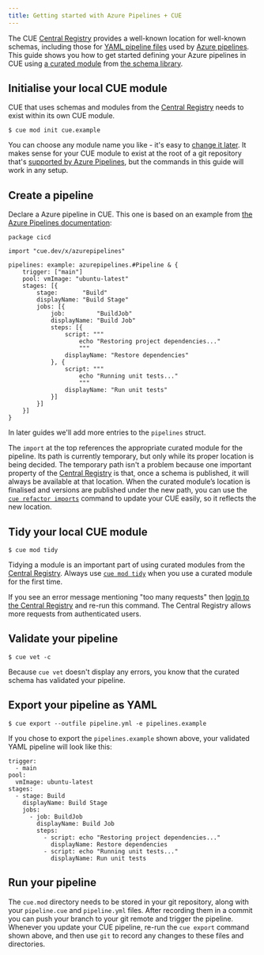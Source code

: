 ```yaml
---
title: Getting started with Azure Pipelines + CUE
---
```


The CUE
[Central Registry](https://registry.cue.works/)
provides a well-known location for well-known schemas, including those for
[YAML pipeline files](https://learn.microsoft.com/azure/devops/pipelines/yaml-schema)
used by [Azure pipelines](https://learn.microsoft.com/azure/devops/pipelines).
This guide shows you how to get started defining your Azure pipelines in CUE using
[a curated module](/getting-started/azure-pipelines/)
from
[the schema library](/getting-started/schema-library/).

<!--more-->

## Initialise your local CUE module

CUE that uses schemas and modules from the
[Central Registry](https://registry.cue.works)
needs to exist within its own CUE module.
``` { .text title="TERMINAL" data-copy="cue mod init cue.example" }
$ cue mod init cue.example
```
You can choose any module name you like - it's easy to
[change it later](https://cuelang.org/docs/reference/command/cue-help-mod-rename/).
It makes sense for your CUE module to exist at the root of a git repository that's
[supported by Azure Pipelines](https://learn.microsoft.com/azure/devops/pipelines/repos),
but the commands in this guide will work in any setup.

## Create a pipeline

Declare a Azure pipeline in CUE. This one is based on an example from
[the Azure Pipelines documentation](https://learn.microsoft.com/azure/devops/pipelines/process/run-stages):

``` { .cue title="pipeline.cue" }
package cicd

import "cue.dev/x/azurepipelines"

pipelines: example: azurepipelines.#Pipeline & {
	trigger: ["main"]
	pool: vmImage: "ubuntu-latest"
	stages: [{
		stage:       "Build"
		displayName: "Build Stage"
		jobs: [{
			job:         "BuildJob"
			displayName: "Build Job"
			steps: [{
				script: """
					echo "Restoring project dependencies..."
					"""
				displayName: "Restore dependencies"
			}, {
				script: """
					echo "Running unit tests..."
					"""
				displayName: "Run unit tests"
			}]
		}]
	}]
}
```

In later guides we'll add more entries to the `pipelines` struct.

The `import` at the top references the appropriate curated module for the pipeline.
Its path is currently temporary, but only while its proper location is being decided.
The temporary path isn't a problem because one important property of the
[Central Registry](https://registry.cue.works)
is that, once a schema is published, it will always be
available at that location.
When the curated module’s location is finalised and versions are published
under the new path, you can use the
[`cue refactor imports`](https://cuelang.org/docs/reference/command/cue-help-refactor-imports/)
command to update your CUE easily, so it reflects the new location.

## Tidy your local CUE module

``` { .text title="TERMINAL" data-copy="cue mod tidy" }
$ cue mod tidy
```
Tidying a module is an important part of using curated modules from the
[Central Registry](https://registry.cue.works).
Always use
[`cue mod tidy`](https://cuelang.org/docs/reference/command/cue-help-mod-tidy/)
when you use a curated module for the first time.

If you see an error message mentioning "too many requests" then
[login to the Central Registry](../login-central-registry.md)
and re-run this command.
The Central Registry allows more requests from authenticated users.

## Validate your pipeline

``` { .text title="TERMINAL" data-copy="cue vet -c" }
$ cue vet -c
```
Because `cue vet` doesn't display any errors, you know that the curated schema has validated your pipeline.

## Export your pipeline as YAML

``` { .text title="TERMINAL" data-copy="cue export --outfile pipeline.yml -e pipelines.example" }
$ cue export --outfile pipeline.yml -e pipelines.example
```

If you chose to export the `pipelines.example` shown above,
your validated YAML pipeline will look like this:

``` { .yaml title="pipeline.yml" }
trigger:
  - main
pool:
  vmImage: ubuntu-latest
stages:
  - stage: Build
    displayName: Build Stage
    jobs:
      - job: BuildJob
        displayName: Build Job
        steps:
          - script: echo "Restoring project dependencies..."
            displayName: Restore dependencies
          - script: echo "Running unit tests..."
            displayName: Run unit tests
```

## Run your pipeline

The `cue.mod` directory needs to be stored in your git repository, along with
your `pipeline.cue` and `pipeline.yml` files. After recording them in a commit
you can push your branch to your git remote and trigger the pipeline.
Whenever you update your CUE pipeline, re-run the `cue export` command shown
above, and then use `git` to record any changes to these files and directories.
